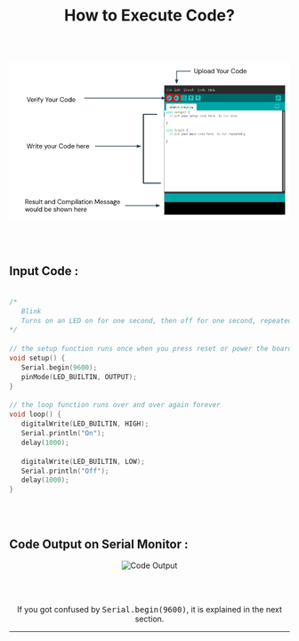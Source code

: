 <p align="center">
    <h1 align="center">How to Execute Code?</h1>
</p>

<br /><br />

<p align = "center">
    <img 
        src = "./assets/execute_code.png"
        alt = "Execute Code"
        title = "Execute Code"
    />
</p>

<br /><br />

## Input Code : 

```c

/*
   Blink
   Turns on an LED on for one second, then off for one second, repeatedly.
*/

// the setup function runs once when you press reset or power the board
void setup() {  
   Serial.begin(9600);
   pinMode(LED_BUILTIN, OUTPUT);
}

// the loop function runs over and over again forever
void loop() {
   digitalWrite(LED_BUILTIN, HIGH);
   Serial.println("On");
   delay(1000); 

   digitalWrite(LED_BUILTIN, LOW); 
   Serial.println("Off");
   delay(1000); 
}

````

<br /><br />

## Code Output on Serial Monitor :
<p align = "center">
    <img 
        src = "./assets/code_output.png"
        alt = "Code Output"
        title = "Code Output"
    />
</p>

<br /><br />


<p align = "center">If you got confused by <span style="font-family:monospace"> Serial.begin(9600)</span>, it is explained in the next section.</p>

---
